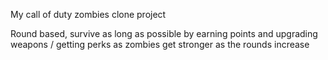 My call of duty zombies clone project 

Round based, survive as long as possible by earning points and upgrading weapons / getting perks as zombies get stronger as the rounds increase


